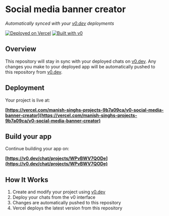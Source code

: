 # Social media banner creator

*Automatically synced with your [v0.dev](https://v0.dev) deployments*

[![Deployed on Vercel](https://img.shields.io/badge/Deployed%20on-Vercel-black?style=for-the-badge&logo=vercel)](https://vercel.com/manish-singhs-projects-9b7a09ca/v0-social-media-banner-creator)
[![Built with v0](https://img.shields.io/badge/Built%20with-v0.dev-black?style=for-the-badge)](https://v0.dev/chat/projects/WPvBWV7QODe)

## Overview

This repository will stay in sync with your deployed chats on [v0.dev](https://v0.dev).
Any changes you make to your deployed app will be automatically pushed to this repository from [v0.dev](https://v0.dev).

## Deployment

Your project is live at:

**[https://vercel.com/manish-singhs-projects-9b7a09ca/v0-social-media-banner-creator](https://vercel.com/manish-singhs-projects-9b7a09ca/v0-social-media-banner-creator)**

## Build your app

Continue building your app on:

**[https://v0.dev/chat/projects/WPvBWV7QODe](https://v0.dev/chat/projects/WPvBWV7QODe)**

## How It Works

1. Create and modify your project using [v0.dev](https://v0.dev)
2. Deploy your chats from the v0 interface
3. Changes are automatically pushed to this repository
4. Vercel deploys the latest version from this repository